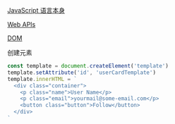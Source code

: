 [JavaScript 语言本身](https://developer.mozilla.org/zh-CN/docs/Web/JavaScript)

[Web APIs](https://developer.mozilla.org/zh-CN/docs/Web/API)

[DOM](https://developer.mozilla.org/zh-CN/docs/Web/API/Document_Object_Model)


创建元素

```js
const template = document.createElement('template')
template.setAttribute('id', 'userCardTemplate')
template.innerHTML = `
  <div class="container">
    <p class="name">User Name</p>
    <p class="email">yourmail@some-email.com</p>
    <button class="button">Follow</button>
  </div>
`
```